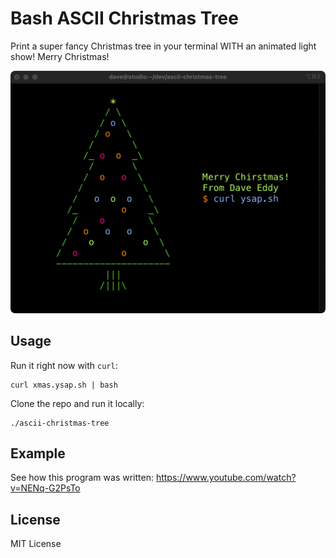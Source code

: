 Bash ASCII Christmas Tree
=========================

Print a super fancy Christmas tree in your terminal WITH an animated light show!
Merry Christmas!

![screenshot](tree.gif)

Usage
-----

Run it right now with `curl`:

```
curl xmas.ysap.sh | bash
```

Clone the repo and run it locally:

```
./ascii-christmas-tree
```

Example
-------

See how this program was written: https://www.youtube.com/watch?v=NENq-G2PsTo

License
-------

MIT License
